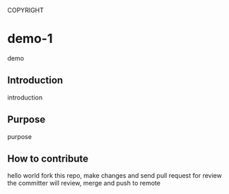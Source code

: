 COPYRIGHT
# demo-1
demo

## Introduction
introduction

## Purpose
purpose

## How to contribute
hello world
fork this repo, make changes and send pull request for review
the committer will review, merge and push to remote
